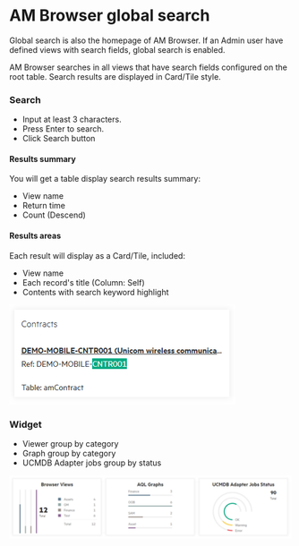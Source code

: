 # AM Browser global search

Global search is also the homepage of AM Browser. If an Admin user have defined views with search fields, global search is enabled.

AM Browser searches in all views that have search fields configured on the root table. Search results are displayed in Card/Tile style.

### Search
- Input at least 3 characters.
- Press Enter to search.
- Click Search button

#### Results summary
You will get a table display search results summary:

- View name
- Return time
- Count (Descend)

#### Results areas
Each result will display as a Card/Tile, included: 
- View name
- Each record's title (Column: Self)
- Contents with search keyword highlight

![Card](img/card.png)

### Widget

- Viewer group by category
- Graph group by category
- UCMDB Adapter jobs group by status

![Widgets](img/widgets.png)